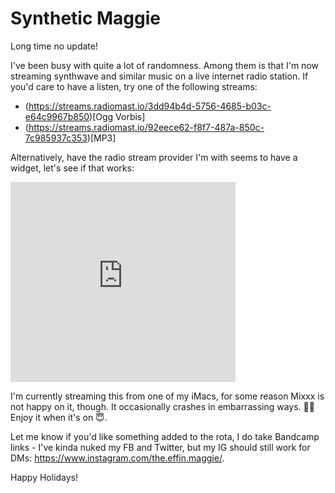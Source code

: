 # Synthetic Maggie

Long time no update!

I've been busy with quite a lot of randomness. Among them is that I'm now streaming synthwave and similar music on a live internet radio station. If you'd care to have a listen, try one of the following streams:

* (https://streams.radiomast.io/3dd94b4d-5756-4685-b03c-e64c9967b850)[Ogg Vorbis]
* (https://streams.radiomast.io/92eece62-f8f7-487a-850c-7c985937c353)[MP3]

Alternatively, have the radio stream provider I'm with seems to have a widget, let's see if that works:

<iframe src="https://streams.radiomast.io/station/d000d857-aeb6-4bac-bf9b-a7b34c472322/player/widget?t=heatwave?s=92eece62-f8f7-487a-850c-7c985937c353" width="360" height="320" frameborder="0"></iframe>

I'm currently streaming this from one of my iMacs, for some reason Mixxx is not happy on it, though. It occasionally crashes in embarrassing ways. 🤷‍♂️ Enjoy it when it's on 😇.

Let me know if you'd like something added to the rota, I do take Bandcamp links - I've kinda nuked my FB and Twitter, but my IG should still work for DMs: https://www.instagram.com/the.effin.maggie/.

Happy Holidays!